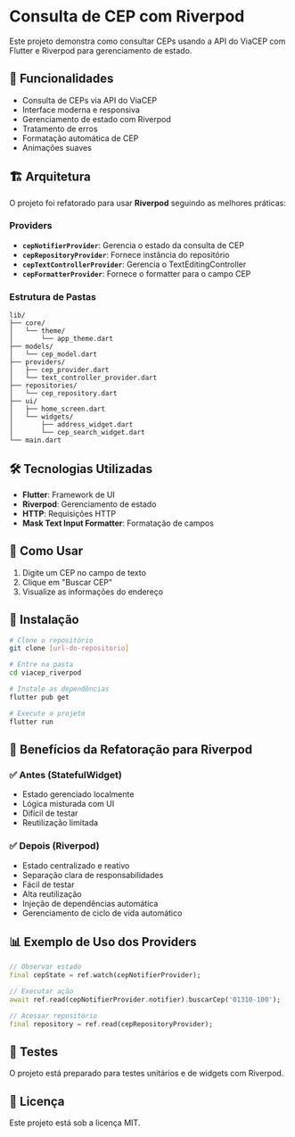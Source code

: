 # Consulta de CEP com Riverpod

Este projeto demonstra como consultar CEPs usando a API do ViaCEP com Flutter e Riverpod para gerenciamento de estado.

## 🚀 Funcionalidades

- Consulta de CEPs via API do ViaCEP
- Interface moderna e responsiva
- Gerenciamento de estado com Riverpod
- Tratamento de erros
- Formatação automática de CEP
- Animações suaves

## 🏗️ Arquitetura

O projeto foi refatorado para usar **Riverpod** seguindo as melhores práticas:

### Providers

- **`cepNotifierProvider`**: Gerencia o estado da consulta de CEP
- **`cepRepositoryProvider`**: Fornece instância do repositório
- **`cepTextControllerProvider`**: Gerencia o TextEditingController
- **`cepFormatterProvider`**: Fornece o formatter para o campo CEP

### Estrutura de Pastas

```
lib/
├── core/
│   └── theme/
│       └── app_theme.dart
├── models/
│   └── cep_model.dart
├── providers/
│   ├── cep_provider.dart
│   └── text_controller_provider.dart
├── repositories/
│   └── cep_repository.dart
├── ui/
│   ├── home_screen.dart
│   └── widgets/
│       ├── address_widget.dart
│       └── cep_search_widget.dart
└── main.dart
```

## 🛠️ Tecnologias Utilizadas

- **Flutter**: Framework de UI
- **Riverpod**: Gerenciamento de estado
- **HTTP**: Requisições HTTP
- **Mask Text Input Formatter**: Formatação de campos

## 📱 Como Usar

1. Digite um CEP no campo de texto
2. Clique em "Buscar CEP"
3. Visualize as informações do endereço

## 🔧 Instalação

```bash
# Clone o repositório
git clone [url-do-repositorio]

# Entre na pasta
cd viacep_riverpod

# Instale as dependências
flutter pub get

# Execute o projeto
flutter run
```

## 🎯 Benefícios da Refatoração para Riverpod

### ✅ Antes (StatefulWidget)
- Estado gerenciado localmente
- Lógica misturada com UI
- Difícil de testar
- Reutilização limitada

### ✅ Depois (Riverpod)
- Estado centralizado e reativo
- Separação clara de responsabilidades
- Fácil de testar
- Alta reutilização
- Injeção de dependências automática
- Gerenciamento de ciclo de vida automático

## 📊 Exemplo de Uso dos Providers

```dart
// Observar estado
final cepState = ref.watch(cepNotifierProvider);

// Executar ação
await ref.read(cepNotifierProvider.notifier).buscarCep('01310-100');

// Acessar repositório
final repository = ref.read(cepRepositoryProvider);
```

## 🧪 Testes

O projeto está preparado para testes unitários e de widgets com Riverpod.

## 📄 Licença

Este projeto está sob a licença MIT.
